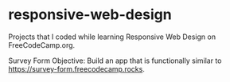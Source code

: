 # responsive-web-design
Projects that I coded while learning Responsive Web Design on FreeCodeCamp.org.

Survey Form
Objective: Build an app that is functionally similar to https://survey-form.freecodecamp.rocks.
